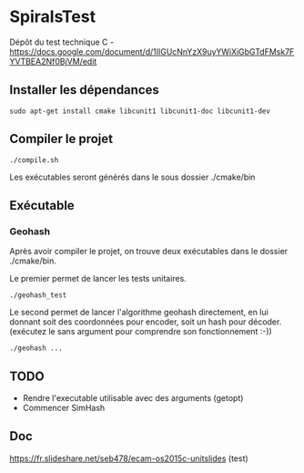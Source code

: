 # SpiralsTest
Dépôt du test technique C - https://docs.google.com/document/d/1IlGUcNnYzX9uyYWiXiGbGTdFMsk7FYVTBEA2Nf0BjVM/edit

## Installer les dépendances

	sudo apt-get install cmake libcunit1 libcunit1-doc libcunit1-dev

## Compiler le projet

	./compile.sh

Les exécutables seront générés dans le sous dossier ./cmake/bin

## Exécutable

### Geohash

Après avoir compiler le projet, on trouve deux exécutables dans le dossier ./cmake/bin.

Le premier permet de lancer les tests unitaires.

	./geohash_test

Le second permet de lancer l'algorithme geohash directement, en lui donnant soit des coordonnées pour encoder, soit un hash pour décoder. (exécutez le sans argument pour comprendre son fonctionnement :-))

	./geohash ...

## TODO

- Rendre l'executable utilisable avec des arguments (getopt)
- Commencer SimHash

## Doc

https://fr.slideshare.net/seb478/ecam-os2015c-unitslides (test)
